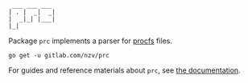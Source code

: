      ___ ___ ___ 
    | . |  _|  _|
    |  _|_| |___| 
    |_|          


Package `prc` implements a parser for [procfs][0] files.

    go get -u gitlab.com/nzv/prc

For guides and reference materials about `prc`, see [the documentation][1].

[0]: http://www.kernel.org/pub/linux/docs/man-pages/book/man-pages-6.05.01.pdf#proc_5
[1]: https://pkg.go.dev/gitlab.com/nzv/prc
